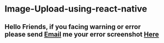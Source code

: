 # Image-Upload-using-react-native
<h2>Hello Friends, if you facing warning or error please send <a href="mailto:hardeepphp@yahoo.com">Email</a> me your error screenshot <a href="mailto:hardeepphp@yahoo.com">Here</a></h2>

